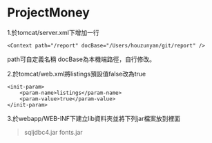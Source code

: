 # ProjectMoney

1.於tomcat/server.xml下增加一行  

    <Context path="/report" docBase="/Users/houzunyan/git/report" />

 path可自定義名稱
 docBase為本機端路徑，自行修改。
 
2.於tomcat/web.xml將listings預設值false改為true

    <init-param>
        <param-name>listings</param-name>
        <param-value>true</param-value>
    </init-param>
        
3.於webapp/WEB-INF下建立lib資料夾並將下列jar檔案放到裡面
  >sqljdbc4.jar
  >fonts.jar
